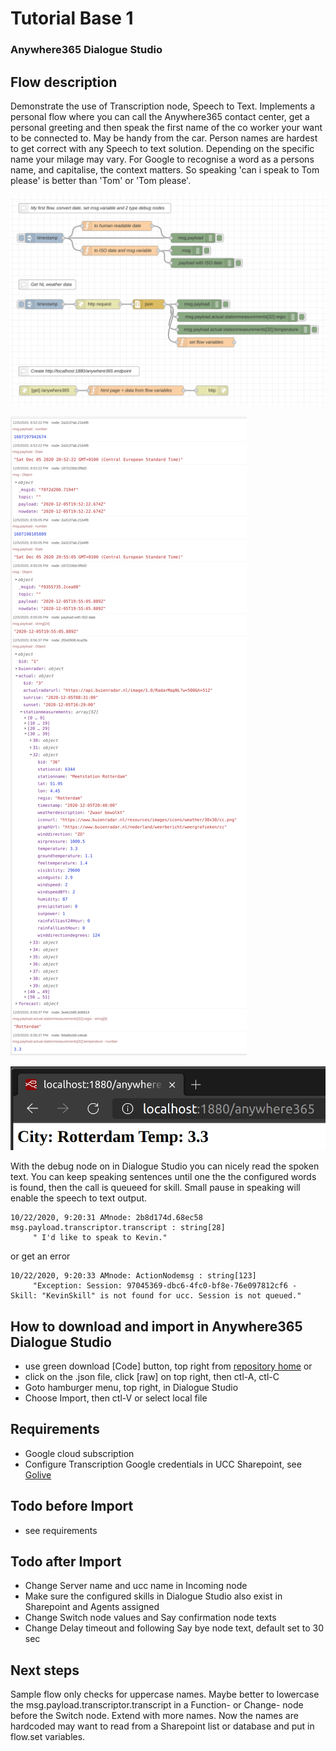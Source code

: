 # Tutorial Base 1
### Anywhere365 Dialogue Studio
## Flow description
Demonstrate the use of Transcription node, Speech to Text. Implements a personal flow where you can call the Anywhere365 contact center, get a personal greeting and then speak the first name of the co worker your want to be connected to. May be handy from the car. Person names are hardest to get correct with any Speech to text solution. Depending on the specific name your milage may vary. For Google to recognise a word as a persons name, and capitalise, the context matters. So speaking 'can i speak to Tom please' is better than 'Tom' or 'Tom please'. 

![transcript flow minimal](https://github.com/Anywhere365/DialogueStudioFlows/blob/master/TutorialBase1/resources/a365-ds-tutorial-base1-screenshot.png)

![transcript flow minimal](https://github.com/Anywhere365/DialogueStudioFlows/blob/master/TutorialBase1/resources/a365-ds-tutorial-base1-debug.png)

![transcript flow minimal](https://github.com/Anywhere365/DialogueStudioFlows/blob/master/TutorialBase1/resources/a365-ds-tutorial-base1-htmlshot.png)

With the debug node on in Dialogue Studio you can nicely read the spoken text. You can keep speaking sentences until one the the configured words is found, then the call is queueed for skill. Small pause in speaking will enable the speech to text output.
``` debug
10/22/2020, 9:20:31 AMnode: 2b8d174d.68ec58
msg.payload.transcriptor.transcript : string[28]
     " I'd like to speak to Kevin."
```
or get an error
``` debug
10/22/2020, 9:20:33 AMnode: ActionNodemsg : string[123]
     "Exception: Session: 97045369-dbc6-4fc0-bf8e-76e097812cf6 - Skill: "KevinSkill" is not found for ucc. Session is not queued."
```

## How to download and import in Anywhere365 Dialogue Studio
- use green download [Code] button, top right from [repository home](https://github.com/Anywhere365/DialogueStudioFlows) or
- click on the .json file, click [raw] on top right, then ctl-A, ctl-C
- Goto hamburger menu, top right, in Dialogue Studio
- Choose Import, then ctl-V or select local file


## Requirements
- Google cloud subscription
- Configure Transcription Google credentials in UCC Sharepoint, see [Golive](https://golive.anywhere365.io/platform_elements/core/scenarios/how_to_configure_transcript.html)

## Todo before Import
- see requirements

## Todo after Import
- Change Server name and ucc name in Incoming node
- Make sure the configured skills in Dialogue Studio also exist in Sharepoint and Agents assigned
- Change Switch node values and Say confirmation node texts
- Change Delay timeout and following Say bye node text, default set to 30 sec

## Next steps
Sample flow only checks for uppercase names. Maybe better to lowercase the msg.payload.transcriptor.transcript in a Function- or Change- node before the Switch node. Extend with more names. Now the names are hardcoded may want to read from a Sharepoint list or database and put in flow.set variables.